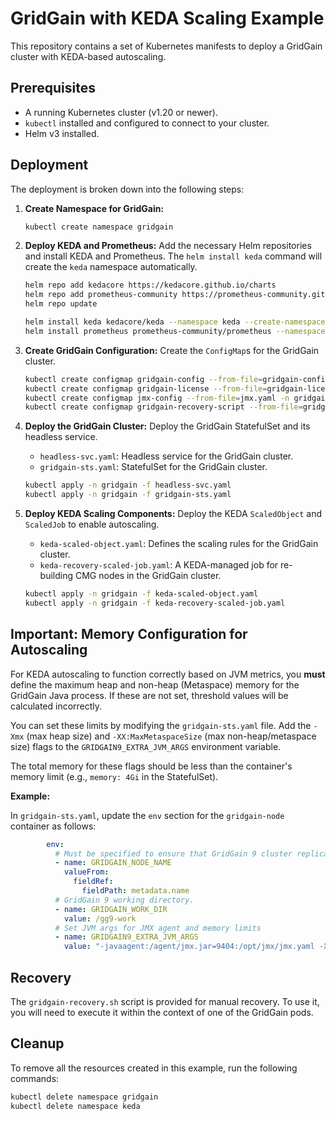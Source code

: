 # GridGain with KEDA Scaling Example

This repository contains a set of Kubernetes manifests to deploy a GridGain cluster with KEDA-based autoscaling.

## Prerequisites

- A running Kubernetes cluster (v1.20 or newer).
- `kubectl` installed and configured to connect to your cluster.
- Helm v3 installed.

## Deployment

The deployment is broken down into the following steps:

1. **Create Namespace for GridGain:**
   ```sh
   kubectl create namespace gridgain
   ```

2. **Deploy KEDA and Prometheus:**
   Add the necessary Helm repositories and install KEDA and Prometheus. The `helm install keda` command will create the `keda` namespace automatically.
   ```sh
   helm repo add kedacore https://kedacore.github.io/charts
   helm repo add prometheus-community https://prometheus-community.github.io/helm-charts
   helm repo update

   helm install keda kedacore/keda --namespace keda --create-namespace
   helm install prometheus prometheus-community/prometheus --namespace keda -f prom-values.yaml
   ```

3. **Create GridGain Configuration:**
   Create the `ConfigMap`s for the GridGain cluster.
   ```sh
   kubectl create configmap gridgain-config --from-file=gridgain-config.conf -n gridgain
   kubectl create configmap gridgain-license --from-file=gridgain-license.conf -n gridgain
   kubectl create configmap jmx-config --from-file=jmx.yaml -n gridgain
   kubectl create configmap gridgain-recovery-script --from-file=gridgain-recovery.sh -n gridgain
   ```

4. **Deploy the GridGain Cluster:**
   Deploy the GridGain StatefulSet and its headless service.
   - `headless-svc.yaml`: Headless service for the GridGain cluster.
   - `gridgain-sts.yaml`: StatefulSet for the GridGain cluster.
   ```sh
   kubectl apply -n gridgain -f headless-svc.yaml
   kubectl apply -n gridgain -f gridgain-sts.yaml
   ```

5. **Deploy KEDA Scaling Components:**
   Deploy the KEDA `ScaledObject` and `ScaledJob` to enable autoscaling.
   - `keda-scaled-object.yaml`: Defines the scaling rules for the GridGain cluster.
   - `keda-recovery-scaled-job.yaml`: A KEDA-managed job for re-building CMG nodes in the GridGain cluster.
   ```sh
   kubectl apply -n gridgain -f keda-scaled-object.yaml
   kubectl apply -n gridgain -f keda-recovery-scaled-job.yaml
   ```

## Important: Memory Configuration for Autoscaling

For KEDA autoscaling to function correctly based on JVM metrics, you **must** define the maximum heap and non-heap (Metaspace) memory for the GridGain Java process. If these are not set, threshold values will be calculated incorrectly.

You can set these limits by modifying the `gridgain-sts.yaml` file. Add the `-Xmx` (max heap size) and `-XX:MaxMetaspaceSize` (max non-heap/metaspace size) flags to the `GRIDGAIN9_EXTRA_JVM_ARGS` environment variable.

The total memory for these flags should be less than the container's memory limit (e.g., `memory: 4Gi` in the StatefulSet).

**Example:**

In `gridgain-sts.yaml`, update the `env` section for the `gridgain-node` container as follows:

```yaml
        env:
          # Must be specified to ensure that GridGain 9 cluster replicas are visible to each other.
          - name: GRIDGAIN_NODE_NAME
            valueFrom:
              fieldRef:
                fieldPath: metadata.name
          # GridGain 9 working directory.
          - name: GRIDGAIN_WORK_DIR
            value: /gg9-work
          # Set JVM args for JMX agent and memory limits
          - name: GRIDGAIN9_EXTRA_JVM_ARGS
            value: "-javaagent:/agent/jmx.jar=9404:/opt/jmx/jmx.yaml -Xmx3g -XX:MaxMetaspaceSize=256m"
```

## Recovery

The `gridgain-recovery.sh` script is provided for manual recovery. To use it, you will need to execute it within the context of one of the GridGain pods.

## Cleanup

To remove all the resources created in this example, run the following commands:
```sh
kubectl delete namespace gridgain
kubectl delete namespace keda
```
